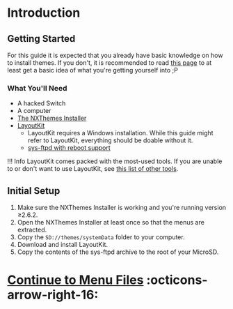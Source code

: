 # Introduction

## Getting Started

For this guide it is expected that you already have basic knowledge on how to install themes. If you don't, it is recommended to read [this page](https://nh-server.github.io/switch-guide/extras/theming/) to at least get a basic idea of what you're getting yourself into ;P

### What You'll Need

-   A hacked Switch
-   A computer
-   [The NXThemes Installer](https://github.com/exelix11/SwitchThemeInjector/releases/latest)
-   [LayoutKit](https://github.com/ThemezerNX/LayoutKit/releases/latest)
    -   LayoutKit requires a Windows installation. While this guide might refer to LayoutKit, everything should be doable without it.
    -   [sys-ftpd with reboot support](https://github.com/ThemezerNX/sys-ftpd-light-reboot/releases/latest)

<!-- prettier-ignore -->
!!! Info
    LayoutKit comes packed with the most-used tools. If you are unable to or don't want to use LayoutKit, see [this list of other tools](../extras/tools.md).

## Initial Setup

1. Make sure the NXThemes Installer is working and you're running version ≥2.6.2.
2. Open the NXThemes Installer at least once so that the menus are extracted.
3. Copy the `SD://themes/systemData` folder to your computer.
4. Download and install LayoutKit.
5. Copy the contents of the sys-ftpd archive to the root of your MicroSD.

# [Continue to Menu Files](menu-files.md) :octicons-arrow-right-16:
